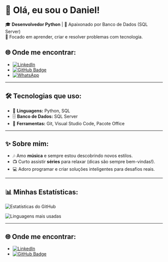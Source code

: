 # 👋 Olá, eu sou o **Daniel**!  

🎓 **Desenvolvedor Python** | 💾 Apaixonado por Banco de Dados (SQL Server)  
🎯 Focado em aprender, criar e resolver problemas com tecnologia.  


## 🌐 **Onde me encontrar**:
- [![LinkedIn](https://img.shields.io/badge/LinkedIn-0077B5?style=for-the-badge&logo=linkedin&logoColor=white)](https://www.linkedin.com/in/daniel-silva-tigre-6951302aa)
- [![GitHub Badge](https://img.shields.io/badge/-Meu_GitHub-181717?style=flat&logo=github&logoColor=white)](https://github.com/Danielstit)
- [![WhatsApp](https://upload.wikimedia.org/wikipedia/commons/6/6b/WhatsApp.svg)](https://wa.me/5599991116452)


---

## 🛠 **Tecnologias que uso**:
- 🐍 **Linguagens:** Python, SQL  
- 🗄️ **Banco de Dados:** SQL Server  
- 🔧 **Ferramentas:** Git, Visual Studio Code, Pacote Office  

---

## ✨ **Sobre mim**:
- 🎶 Amo **música** e sempre estou descobrindo novos estilos.  
- 📺 Curto assistir **séries** para relaxar (dicas são sempre bem-vindas!).  
- 💻 Adoro programar e criar soluções inteligentes para desafios reais.  

---

## 📊 **Minhas Estatísticas**:
![Estatísticas do GitHub](https://github-readme-stats.vercel.app/api?username=Daniel&show_icons=true&theme=tokyonight)

![Linguagens mais usadas](https://github-readme-stats.vercel.app/api/top-langs/?username=Daniel&layout=compact&theme=tokyonight)

---

## 🌐 **Onde me encontrar**:
- [![LinkedIn](https://img.shields.io/badge/LinkedIn-0077B5?style=for-the-badge&logo=linkedin&logoColor=white)](https://www.linkedin.com/in/daniel-silva-tigre-6951302aa)
- [![GitHub Badge](https://img.shields.io/badge/-Meu_GitHub-181717?style=flat&logo=github&logoColor=white)](https://github.com/Daniel)
